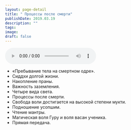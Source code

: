 ```yaml
---
layout: page-detail
title: " Процессы после смерти"
publishDate: 2019.03.19
description: ""
tags:
image:
draft: false
---
```


<audio title="2019.03.19 -  Процессы после смерти.mp3" src="/upload/iblock/04f/04f5173abd8f1ecaf157b574ae9d8609.mp3" controls=""></audio>

* «Пребывание тела на смертном одре».
* Сиддхи долгой жизни.
* Накопление праны.
* Важность заземления.
* Четыре вида света.
* Процессы после смерти.
* Свобода воли достигается на высокой степени мукти.
* Подношение усопшим.
* Чтение мантры.
* Магическая воля Гуру и воля васан ученика.
* Прямая передача.

  
